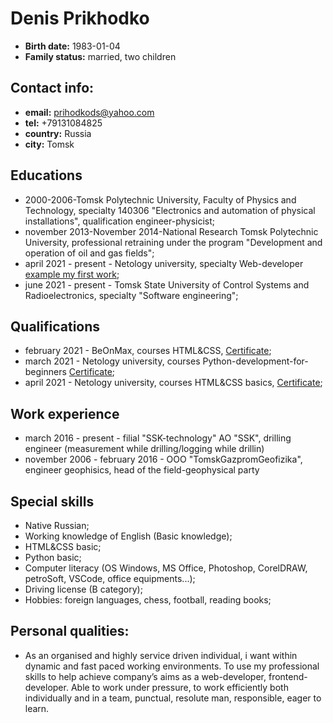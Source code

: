 # Denis Prikhodko

*  **Birth date:** 1983-01-04
*  **Family status:** married, two children

## Contact info:

*  **email:** prihodkods@yahoo.com
*  **tel:** +79131084825
*  **country:** Russia
*  **city:** Tomsk

## Educations

*  2000-2006-Tomsk Polytechnic University, Faculty of Physics and Technology, specialty 140306 "Electronics and automation of physical installations", qualification engineer-physicist;
*  november 2013-November 2014-National Research Tomsk Polytechnic University, professional retraining under the program "Development and operation of oil and gas fields";
*  april 2021 - present - Netology university, specialty Web-developer [example my first work](https://codepen.io/bordalaz/pen/dyvmXVy);
*  june 2021 - present - Tomsk State University of Control Systems and Radioelectronics, specialty "Software engineering";

## Qualifications

*  february 2021 - BeOnMax, courses HTML&CSS, [Certificate](https://github.com/bordalaz/certificate/blob/main/img/HTML_and_CSS.png);
*  march 2021 - Netology university, courses Python-development-for-beginners [Certificate](https://github.com/bordalaz/certificate/blob/main/img/Python-development-for-beginners.png);
*  april 2021 - Netology university, courses HTML&CSS basics, [Certificate](https://github.com/bordalaz/certificate/blob/main/img/Basic-HTML%26CSS.png);

## Work experience

* march 2016 - present - filial "SSK-technology" AO "SSK", drilling engineer (measurement while drilling/logging while drillin)
* november 2006 - february 2016 - OOO "TomskGazpromGeofizika", engineer geophisics, head of the field-geophysical party

## Special skills

* Native Russian;
* Working knowledge of English (Basic knowledge);
* HTML&CSS basic;
* Python basic;
* Computer literacy (OS Windows, MS Office, Photoshop, CorelDRAW, petroSoft, VSCode, office equipments...);
* Driving license (B category);
* Hobbies: foreign languages, chess, football, reading books;


## Personal qualities:

*  As an organised and highly service driven individual, i want within dynamic and fast paced working environments. To use my professional skills to help achieve company’s aims as a web-developer, frontend-developer. Able to work under pressure, to work efficiently both individually and in a team, punctual, resolute man, responsible, eager to learn.
